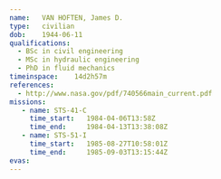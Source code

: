 ```yaml
---
name:	VAN HOFTEN, James D.
type:	civilian
dob:	1944-06-11
qualifications:
  - BSc in civil engineering
  - MSc in hydraulic engineering
  - PhD in fluid mechanics
timeinspace:	14d2h57m
references:
  - http://www.nasa.gov/pdf/740566main_current.pdf
missions:
   - name: STS-41-C
     time_start:   1984-04-06T13:58Z
     time_end:     1984-04-13T13:38:08Z
   - name: STS-51-I
     time_start:   1985-08-27T10:58:01Z
     time_end:     1985-09-03T13:15:44Z
evas:
---
```

